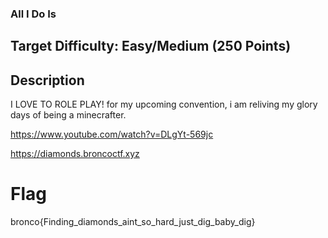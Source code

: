 ### All I Do Is

## Target Difficulty: Easy/Medium (250 Points)

## Description

I LOVE TO ROLE PLAY! for my upcoming convention, i am reliving my glory days of being a minecrafter.

https://www.youtube.com/watch?v=DLgYt-569jc

https://diamonds.broncoctf.xyz

# Flag
bronco{Finding_diamonds_aint_so_hard_just_dig_baby_dig}